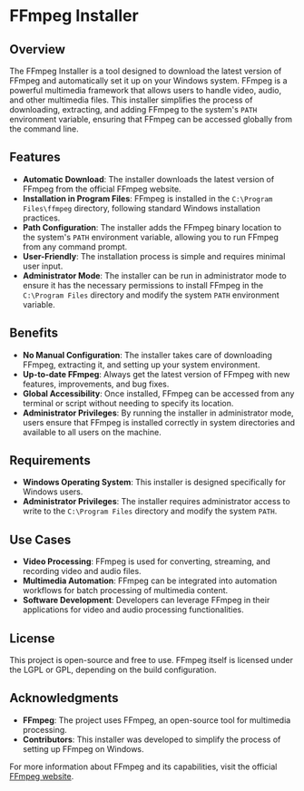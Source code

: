 # FFmpeg Installer

## Overview

The FFmpeg Installer is a tool designed to download the latest version of FFmpeg and automatically set it up on your Windows system. FFmpeg is a powerful multimedia framework that allows users to handle video, audio, and other multimedia files. This installer simplifies the process of downloading, extracting, and adding FFmpeg to the system's `PATH` environment variable, ensuring that FFmpeg can be accessed globally from the command line.

## Features

- **Automatic Download**: The installer downloads the latest version of FFmpeg from the official FFmpeg website.
- **Installation in Program Files**: FFmpeg is installed in the `C:\Program Files\ffmpeg` directory, following standard Windows installation practices.
- **Path Configuration**: The installer adds the FFmpeg binary location to the system's `PATH` environment variable, allowing you to run FFmpeg from any command prompt.
- **User-Friendly**: The installation process is simple and requires minimal user input.
- **Administrator Mode**: The installer can be run in administrator mode to ensure it has the necessary permissions to install FFmpeg in the `C:\Program Files` directory and modify the system `PATH` environment variable.

## Benefits

- **No Manual Configuration**: The installer takes care of downloading FFmpeg, extracting it, and setting up your system environment.
- **Up-to-date FFmpeg**: Always get the latest version of FFmpeg with new features, improvements, and bug fixes.
- **Global Accessibility**: Once installed, FFmpeg can be accessed from any terminal or script without needing to specify its location.
- **Administrator Privileges**: By running the installer in administrator mode, users ensure that FFmpeg is installed correctly in system directories and available to all users on the machine.

## Requirements

- **Windows Operating System**: This installer is designed specifically for Windows users.
- **Administrator Privileges**: The installer requires administrator access to write to the `C:\Program Files` directory and modify the system `PATH`.

## Use Cases

- **Video Processing**: FFmpeg is used for converting, streaming, and recording video and audio files.
- **Multimedia Automation**: FFmpeg can be integrated into automation workflows for batch processing of multimedia content.
- **Software Development**: Developers can leverage FFmpeg in their applications for video and audio processing functionalities.

## License

This project is open-source and free to use. FFmpeg itself is licensed under the LGPL or GPL, depending on the build configuration.

## Acknowledgments

- **FFmpeg**: The project uses FFmpeg, an open-source tool for multimedia processing.
- **Contributors**: This installer was developed to simplify the process of setting up FFmpeg on Windows.

For more information about FFmpeg and its capabilities, visit the official [FFmpeg website](https://ffmpeg.org).
